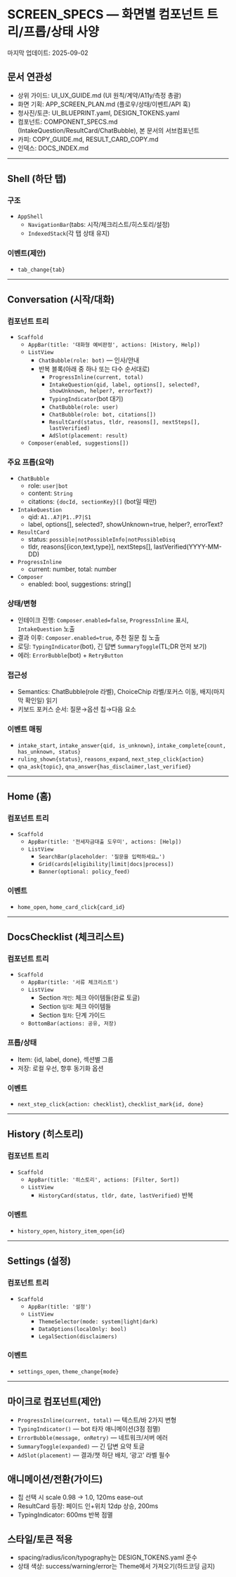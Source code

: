 # SCREEN_SPECS — 화면별 컴포넌트 트리/프롭/상태 사양

마지막 업데이트: 2025-09-02

## 문서 연관성
- 상위 가이드: UI_UX_GUIDE.md (UI 원칙/계약/A11y/측정 총괄)
- 화면 기획: APP_SCREEN_PLAN.md (플로우/상태/이벤트/API 훅)
- 청사진/토큰: UI_BLUEPRINT.yaml, DESIGN_TOKENS.yaml
- 컴포넌트: COMPONENT_SPECS.md (IntakeQuestion/ResultCard/ChatBubble), 본 문서의 서브컴포넌트
- 카피: COPY_GUIDE.md, RESULT_CARD_COPY.md
- 인덱스: DOCS_INDEX.md

---

## Shell (하단 탭)

### 구조
- `AppShell`
  - `NavigationBar`(tabs: 시작/체크리스트/히스토리/설정)
  - `IndexedStack`(각 탭 상태 유지)

### 이벤트(제안)
- `tab_change{tab}`

---

## Conversation (시작/대화)

### 컴포넌트 트리
- `Scaffold`
  - `AppBar(title: '대화형 예비판정', actions: [History, Help])`
  - `ListView`
    - `ChatBubble(role: bot)` — 인사/안내
    - 반복 블록(아래 중 하나 또는 다수 순서대로)
      - `ProgressInline(current, total)`
      - `IntakeQuestion(qid, label, options[], selected?, showUnknown, helper?, errorText?)`
      - `TypingIndicator`(bot 대기)
      - `ChatBubble(role: user)`
      - `ChatBubble(role: bot, citations[])`
      - `ResultCard(status, tldr, reasons[], nextSteps[], lastVerified)`
      - `AdSlot(placement: result)`
  - `Composer(enabled, suggestions[])`

### 주요 프롭(요약)
- `ChatBubble`
  - role: `user|bot`
  - content: `String`
  - citations: `{docId, sectionKey}[]` (bot일 때만)
- `IntakeQuestion`
  - qid: `A1..A7|P1..P7|S1`
  - label, options[], selected?, showUnknown=true, helper?, errorText?
- `ResultCard`
  - status: `possible|notPossibleInfo|notPossibleDisq`
  - tldr, reasons[{icon,text,type}], nextSteps[], lastVerified(YYYY-MM-DD)
- `ProgressInline`
  - current: number, total: number
- `Composer`
  - enabled: bool, suggestions: string[]

### 상태/변형
- 인테이크 진행: `Composer.enabled=false`, `ProgressInline` 표시, `IntakeQuestion` 노출
- 결과 이후: `Composer.enabled=true`, 추천 질문 칩 노출
- 로딩: `TypingIndicator`(bot), 긴 답변 `SummaryToggle`(TL;DR 먼저 보기)
- 에러: `ErrorBubble`(bot) + `RetryButton`

### 접근성
- Semantics: ChatBubble(role 라벨), ChoiceChip 라벨/포커스 이동, 배지(마지막 확인일) 읽기
- 키보드 포커스 순서: 질문→옵션 칩→다음 요소

### 이벤트 매핑
- `intake_start`, `intake_answer{qid, is_unknown}`, `intake_complete{count, has_unknown, status}`
- `ruling_shown{status}`, `reasons_expand`, `next_step_click{action}`
- `qna_ask{topic}`, `qna_answer{has_disclaimer,last_verified}`

---

## Home (홈)

### 컴포넌트 트리
- `Scaffold`
  - `AppBar(title: '전세자금대출 도우미', actions: [Help])`
  - `ListView`
    - `SearchBar(placeholder: '질문을 입력하세요…')`
    - `Grid(cards[eligibility|limit|docs|process])`
    - `Banner(optional: policy_feed)`

### 이벤트
- `home_open`, `home_card_click{card_id}`

---

## DocsChecklist (체크리스트)

### 컴포넌트 트리
- `Scaffold`
  - `AppBar(title: '서류 체크리스트')`
  - `ListView`
    - Section `개인`: 체크 아이템들(완료 토글)
    - Section `임대`: 체크 아이템들
    - Section `절차`: 단계 가이드
  - `BottomBar(actions: 공유, 저장)`

### 프롭/상태
- Item: {id, label, done}, 섹션별 그룹
- 저장: 로컬 우선, 향후 동기화 옵션

### 이벤트
- `next_step_click{action: checklist}`, `checklist_mark{id, done}`

---

## History (히스토리)

### 컴포넌트 트리
- `Scaffold`
  - `AppBar(title: '히스토리', actions: [Filter, Sort])`
  - `ListView`
    - `HistoryCard(status, tldr, date, lastVerified)` 반복

### 이벤트
- `history_open`, `history_item_open{id}`

---

## Settings (설정)

### 컴포넌트 트리
- `Scaffold`
  - `AppBar(title: '설정')`
  - `ListView`
    - `ThemeSelector(mode: system|light|dark)`
    - `DataOptions(localOnly: bool)`
    - `LegalSection(disclaimers)`

### 이벤트
- `settings_open`, `theme_change{mode}`

---

## 마이크로 컴포넌트(제안)
- `ProgressInline(current, total)` — 텍스트/바 2가지 변형
- `TypingIndicator()` — bot 타자 애니메이션(3점 점멸)
- `ErrorBubble(message, onRetry)` — 네트워크/서버 에러
- `SummaryToggle(expanded)` — 긴 답변 요약 토글
- `AdSlot(placement)` — 결과/챗 하단 배치, ‘광고’ 라벨 필수

## 애니메이션/전환(가이드)
- 칩 선택 시 scale 0.98 → 1.0, 120ms ease-out
- ResultCard 등장: 페이드 인+위치 12dp 상승, 200ms
- TypingIndicator: 600ms 반복 점멸

## 스타일/토큰 적용
- spacing/radius/icon/typography는 DESIGN_TOKENS.yaml 준수
- 상태 색상: success/warning/error는 Theme에서 가져오기(하드코딩 금지)
